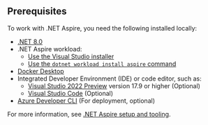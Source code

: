 ## Prerequisites

To work with .NET Aspire, you need the following installed locally:

- [.NET 8.0](https://dotnet.microsoft.com/download/dotnet/8.0)
- .NET Aspire workload:
  - [Use the Visual Studio installer](../fundamentals/setup-tooling.md?tabs=visual-studio#install-net-aspire)
  - [Use the `dotnet workload install aspire` command](../fundamentals/setup-tooling.md?tabs=dotnet-cli#install-net-aspire)
- [Docker Desktop](https://www.docker.com/products/docker-desktop/)
- Integrated Developer Environment (IDE) or code editor, such as:
  - [Visual Studio 2022 Preview](https://visualstudio.microsoft.com/vs/preview/) version 17.9 or higher (Optional)
  - [Visual Studio Code](https://code.visualstudio.com/) (Optional)
- [Azure Developer CLI](/azure/developer/azure-developer-cli/install-azd) (For deployment, optional)

For more information, see [.NET Aspire setup and tooling](../fundamentals/setup-tooling.md).
